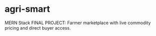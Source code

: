 # agri-smart
 MERN Stack FINAL PROJECT: Farmer marketplace with live commodity pricing and direct buyer access.
